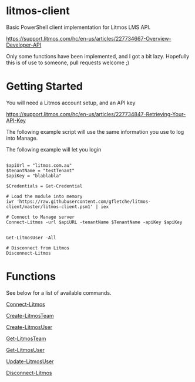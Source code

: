 # litmos-client

Basic PowerShell client implementation for Litmos LMS API.

https://support.litmos.com/hc/en-us/articles/227734667-Overview-Developer-API

Only some functions have been implemented, and I got a bit lazy. Hopefully this is of use to someone, pull requests welcome ;)

# Getting Started

You will need a Litmos account setup, and an API key

https://support.litmos.com/hc/en-us/articles/227734847-Retrieving-Your-API-Key


The following example script will use the same information you use to log into Manage.

The following example will let you login

```

$apiUrl = "litmos.com.au"
$tenantName = "testTenant"
$apiKey = "blablabla"

$Credentials = Get-Credential

# Load the module into memory
iwr 'https://raw.githubusercontent.com/gfletche/litmos-client/master/litmos-client.psm1' | iex

# Connect to Manage server
Connect-Litmos -url $apiURL -tenantName $TenantName -apiKey $apiKey


Get-LitmosUser -All

# Disconnect from Litmos
Disconnect-Litmos
```


# Functions
See below for a list of available commands.

[Connect-Litmos](Litmos/Connect-Litmos.md)

[Create-LitmosTeam](Litmos/Create-LitmosTeam.md)

[Create-LitmosUser](Litmos/Create-LitmosUser.md)

[Get-LitmosTeam](Litmos/Get-LitmosTeam.md)

[Get-LitmosUser](Litmos/Get-LitmosUser.md)

[Update-LitmosUser](Litmos/Update-LitmosUser.md)

[Disconnect-Litmos](Litmos/Disonnect-Litmos.md)
